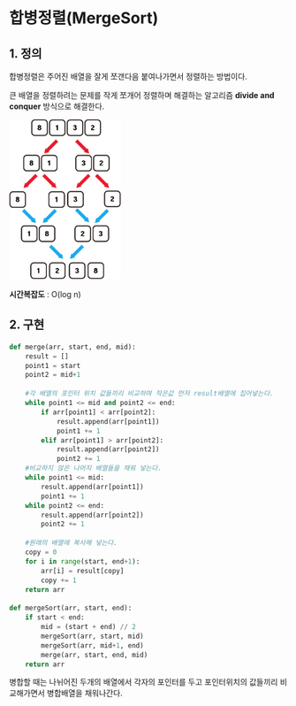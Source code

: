 # 합병정렬(MergeSort)

## 1. 정의

합병정렬은 주어진 배열을 잘게 쪼갠다음 붙여나가면서 정렬하는 방법이다.

큰 배열을 정렬하려는 문제를 작게 쪼개어 정렬하며 해결하는 알고리즘 **divide and conquer** 방식으로 해결한다.

<img src = "../image/sort/mergesort.png" width="40%"/>

**시간복잡도** : O(log n)

## 2. 구현

```python
def merge(arr, start, end, mid):
    result = []
    point1 = start
    point2 = mid+1

    #각 배열의 포인터 위치 값들끼리 비교하며 작은값 먼저 result배열에 집어넣는다.
    while point1 <= mid and point2 <= end:
        if arr[point1] < arr[point2]:
            result.append(arr[point1])
            point1 += 1
        elif arr[point1] > arr[point2]:
            result.append(arr[point2])
            point2 += 1
    #비교하지 않은 나머지 배열들을 채워 넣는다.
    while point1 <= mid:
        result.append(arr[point1])
        point1 += 1
    while point2 <= end:
        result.append(arr[point2])
        point2 += 1

    #원래의 배열에 복사해 넣는다.
    copy = 0
    for i in range(start, end+1):
        arr[i] = result[copy]
        copy += 1
    return arr
    
def mergeSort(arr, start, end):
    if start < end:
        mid = (start + end) // 2
        mergeSort(arr, start, mid)
        mergeSort(arr, mid+1, end)
        merge(arr, start, end, mid)
    return arr
```

병합할 때는 나뉘어진 두개의 배열에서 각자의 포인터를 두고 포인터위치의 값들끼리 비교해가면서 병합배열을 채워나간다.